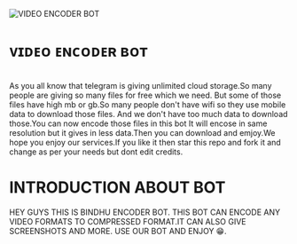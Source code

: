 ![VIDEO ENCODER BOT](https://graph.org/file.jpg)

# ᴠɪᴅᴇᴏ ᴇɴᴄᴏᴅᴇʀ ʙᴏᴛ
</br>As you all know that telegram is giving unlimited cloud storage.So many people are giving so many files for free which we need. But some of those files have high mb or gb.So many people don't have wifi so they use mobile data to download those files. And we don't have too much data to download those.You can now encode those files in this bot It will encose in same resolution but it gives in less data.Then you can download and emjoy.We hope you enjoy our services.If you like it then star this repo and fork it and change as per your needs but dont edit credits.

# INTRODUCTION ABOUT BOT
HEY GUYS THIS IS BINDHU ENCODER BOT. THIS BOT CAN ENCODE ANY VIDEO FORMATS TO COMPRESSED FORMAT.IT CAN ALSO GIVE SCREENSHOTS AND MORE. USE OUR BOT AND ENJOY 😁.
